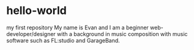 # hello-world
my first repository
My name is Evan and I am a beginner web-developer/designer with a background in music composition with music software such as FL:studio and GarageBand.
